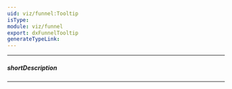 ```yaml
---
uid: viz/funnel:Tooltip
isType: 
module: viz/funnel
export: dxFunnelTooltip
generateTypeLink: 
---
```

---
##### shortDescription
<!-- Description goes here -->

---

